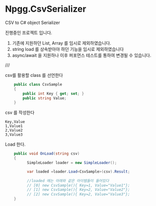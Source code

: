 # Npgg.CsvSerializer
CSV to C# object Serializer

진행중인 프로젝트 입니다.

1. 기존에 지원하던 List, Array 를 임시로 제외하였습니다.
2. string load 를 상속받아야 하던 기능을 임시로 제외하였습니다
3. async/await 을 지원하나 이후 퍼포먼스 테스트를 통하여 변경될 수 있습니다.


///

csv를 활용할 class 를 선언한다
```csharp
    public class CsvSample
    {
        public int Key { get; set; }
        public string Value;
    }
```

csv 를 작성한다
```
Key,Value
1,Value1
2,Value2
3,Value3
```

Load 한다.
```csharp
    public void OnLoad(string csv)
    {
          SimpleLoader loader = new SimpleLoader();

          var loaded =loader.Load<CsvSample>(csv).Result;
          
          //loaded 에는 아래와 같은 아이템들이 들어있다
          // [0] new CsvSample(){ Key=1, Value="Value1"};
          // [1] new CsvSample(){ Key=2, Value="Value2"};
          // [2] new CsvSample(){ Key=2, Value="Value3"};
    }
```

